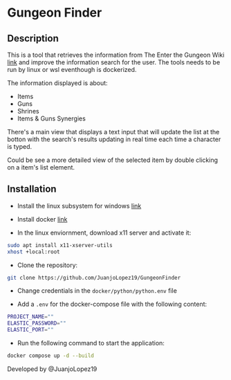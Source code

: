 # Gungeon Finder

## Description

This is a tool that retrieves the information from The Enter the Gungeon Wiki [link](https://enterthegungeon.gamepedia.com/Enter_the_Gungeon_Wiki) and improve the information search for the user.
The tools needs to be run by linux or wsl eventhough is dockerized.

The information displayed is about:

- Items
- Guns
- Shrines
- Items & Guns Synergies

There's a main view that displays a text input that will update the list at the botton with the search's results updating in real time each time a character is typed.

Could be see a more detailed view of the selected item by double clicking on a item's list element.

## Installation

- Install the linux subsystem for windows [link](https://learn.microsoft.com/en-us/windows/wsl/install)

- Install docker [link](https://docs.docker.com/desktop/wsl/)

- In the linux enviornment, download x11 server and activate it:

```bash
sudo apt install x11-xserver-utils
xhost +local:root
```

- Clone the repository:

```bash
git clone https://github.com/JuanjoLopez19/GungeonFinder
```

- Change credentials in the `docker/python/python.env` file

- Add a `.env` for the docker-compose file with the following content:

```bash
PROJECT_NAME=""
ELASTIC_PASSWORD=""
ELASTIC_PORT=""
```

- Run the following command to start the application:

```bash
docker compose up -d --build
```

Developed by @JuanjoLopez19
